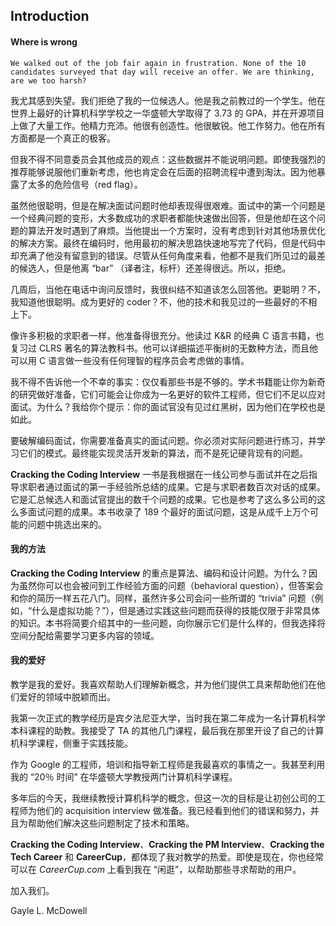 ## Introduction

#### Where is wrong

	We walked out of the job fair again in frustration. None of the 10 candidates surveyed that day will receive an offer. We are thinking, are we too harsh?

我尤其感到失望。我们拒绝了我的一位候选人。他是我之前教过的一个学生。他在世界上最好的计算机科学学校之一华盛顿大学取得了 3.73 的 GPA，并在开源项目上做了大量工作。他精力充沛。他很有创造性。他很敏锐。他工作努力。他在所有方面都是一个真正的极客。

但我不得不同意委员会其他成员的观点：这些数据并不能说明问题。即使我强烈的推荐能够说服他们重新考虑，他也肯定会在后面的招聘流程中遭到淘汰。因为他暴露了太多的危险信号（red flag）。

虽然他很聪明，但是在解决面试问题时他却表现得很艰难。面试中的第一个问题是一个经典问题的变形，大多数成功的求职者都能快速做出回答，但是他却在这个问题的算法开发时遇到了麻烦。当他提出一个方案时，没有考虑到针对其他场景优化的解决方案。最终在编码时，他用最初的解决思路快速地写完了代码，但是代码中却充满了他没有留意到的错误。尽管从任何角度来看，他都不是我们所见过的最差的候选人，但是他离 “bar” （译者注，标杆）还差得很远。所以，拒绝。

几周后，当他在电话中询问反馈时，我很纠结不知道该怎么回答他。更聪明？不，我知道他很聪明。成为更好的 coder？不，他的技术和我见过的一些最好的不相上下。

像许多积极的求职者一样，他准备得很充分。他读过 K&R 的经典 C 语言书籍，也复习过 CLRS 著名的算法教科书。他可以详细描述平衡树的无数种方法，而且他可以用 C 语言做一些没有任何理智的程序员会考虑做的事情。

我不得不告诉他一个不幸的事实：仅仅看那些书是不够的。学术书籍能让你为新奇的研究做好准备，它们可能会让你成为一名更好的软件工程师，但它们不足以应对面试。为什么？我给你个提示：你的面试官没有见过红黑树，因为他们在学校也是如此。

要破解编码面试，你需要准备真实的面试问题。你必须对实际问题进行练习，并学习它们的模式。最终能实现灵活开发新的算法，而不是死记硬背现有的问题。

**Cracking the Coding Interview** 一书是我根据在一线公司参与面试并在之后指导求职者通过面试的第一手经验所总结的成果。它是与求职者数百次对话的成果。它是汇总候选人和面试官提出的数千个问题的成果。它也是参考了这么多公司的这么多面试问题的成果。本书收录了 189 个最好的面试问题，这是从成千上万个可能的问题中挑选出来的。

#### 我的方法

**Cracking the Coding Interview** 的重点是算法、编码和设计问题。为什么？因为虽然你可以也会被问到工作经验方面的问题（behavioral question），但答案会和你的简历一样五花八门。同样，虽然许多公司会问一些所谓的 “trivia” 问题（例如，“什么是虚拟功能？”），但是通过实践这些问题而获得的技能仅限于非常具体的知识。本书将简要介绍其中的一些问题，向你展示它们是什么样的，但我选择将空间分配给需要学习更多内容的领域。

#### 我的爱好

教学是我的爱好。我喜欢帮助人们理解新概念，并为他们提供工具来帮助他们在他们爱好的领域中脱颖而出。

我第一次正式的教学经历是宾夕法尼亚大学，当时我在第二年成为一名计算机科学本科课程的助教。我接受了 TA 的其他几门课程，最后我在那里开设了自己的计算机科学课程，侧重于实践技能。

作为 Google 的工程师，培训和指导新工程师是我最喜欢的事情之一。我甚至利用我的 “20％ 时间” 在华盛顿大学教授两门计算机科学课程。

多年后的今天，我继续教授计算机科学的概念，但这一次的目标是让初创公司的工程师为他们的 acquisition interview 做准备。我已经看到他们的错误和努力，并且为帮助他们解决这些问题制定了技术和策略。

**Cracking the Coding Interview**、**Cracking the PM Interview**、**Cracking the Tech Career** 和 **CareerCup**，都体现了我对教学的热爱。即使是现在，你也经常可以在 *CareerCup.com* 上看到我在 “闲逛”，以帮助那些寻求帮助的用户。

加入我们。

Gayle L. McDowell
